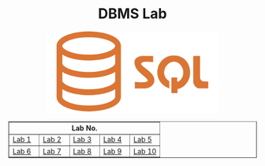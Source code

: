 <h1 align="center">DBMS Lab</h1>
<div align="center"><img src="SQLLogo.png" width="70%"/></div>
<table align="center" border="1" width="100%">
    <thead width="100%">
        <th colspan='5'>Lab No.</th>
    </thead>
    <tr width="100%">
        <td width="20%"><a href="Lab1.md">Lab 1</a></td>
        <td width="20%"><a href="Lab2.md">Lab 2</a></td>
        <td width="20%"><a href="Lab3.md">Lab 3</a></td>
        <td width="20%"><a href="Lab4.md">Lab 4</a></td>
        <td width="20%"><a href="Lab5.md">Lab 5</a></td>
    </tr>
    <tr width="100%">
        <td width="20%"><a href="Lab6.md">Lab 6</a></td>
        <td width="20%"><a href="">Lab 7</a></td>
        <td width="20%"><a href="">Lab 8</a></td>
        <td width="20%"><a href="">Lab 9</a></td>
        <td width="20%"><a href="">Lab 10</a></td>
    </tr>
</table>
